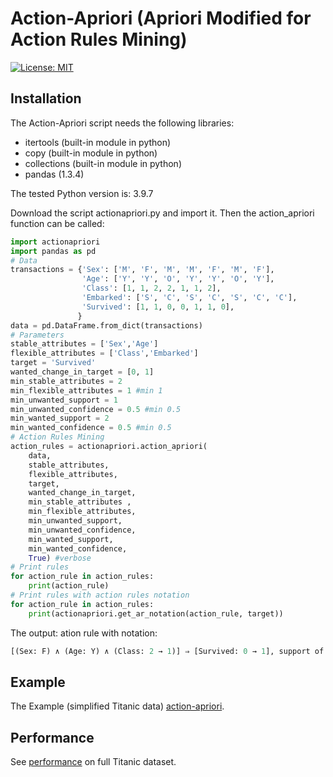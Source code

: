 # Action-Apriori (Apriori Modified for Action Rules Mining)

 [![License: MIT](https://img.shields.io/badge/License-MIT-yellow.svg)](https://opensource.org/licenses/MIT)


 ## Installation
The Action-Apriori script needs the following libraries:
- itertools (built-in module in python)
- copy (built-in module in python)
- collections (built-in module in python)
- pandas (1.3.4)

The tested Python version is: 3.9.7

Download the script actionapriori.py and import it. Then the action_apriori function can be called:

```python
import actionapriori
import pandas as pd
# Data
transactions = {'Sex': ['M', 'F', 'M', 'M', 'F', 'M', 'F'], 
                'Age': ['Y', 'Y', 'O', 'Y', 'Y', 'O', 'Y'],
                'Class': [1, 1, 2, 2, 1, 1, 2],
                'Embarked': ['S', 'C', 'S', 'C', 'S', 'C', 'C'],
                'Survived': [1, 1, 0, 0, 1, 1, 0],
               }
data = pd.DataFrame.from_dict(transactions)
# Parameters
stable_attributes = ['Sex','Age']
flexible_attributes = ['Class','Embarked']
target = 'Survived'
wanted_change_in_target = [0, 1]
min_stable_attributes = 2
min_flexible_attributes = 1 #min 1
min_unwanted_support = 1
min_unwanted_confidence = 0.5 #min 0.5
min_wanted_support = 2
min_wanted_confidence = 0.5 #min 0.5
# Action Rules Mining
action_rules = actionapriori.action_apriori(
    data, 
    stable_attributes, 
    flexible_attributes, 
    target, 
    wanted_change_in_target,
    min_stable_attributes , 
    min_flexible_attributes, 
    min_unwanted_support, 
    min_unwanted_confidence, 
    min_wanted_support, 
    min_wanted_confidence, 
    True) #verbose
# Print rules
for action_rule in action_rules:
    print(action_rule)
# Print rules with action rules notation
for action_rule in action_rules:
    print(actionapriori.get_ar_notation(action_rule, target))
```

The output: ation rule with notation:

```python
[(Sex: F) ∧ (Age: Y) ∧ (Class: 2 → 1)] ⇒ [Survived: 0 → 1], support of undesired part: 1, confidence of undesired part: 1.0, support of desired part: 2, confidence of desired part: 1.0
```

## Example

The Example (simplified Titanic data) [action-apriori](https://github.com/lukassykora/ar_apriori/blob/main/Action-Apriori%20Example.ipynb).

## Performance

See [performance](https://github.com/lukassykora/ar_apriori/blob/main/Performance.ipynb) on full Titanic dataset.

